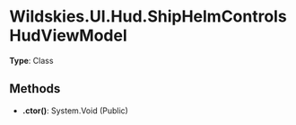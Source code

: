 ﻿# Wildskies.UI.Hud.ShipHelmControlsHudViewModel

**Type**: Class

## Methods

- **.ctor()**: System.Void (Public)


